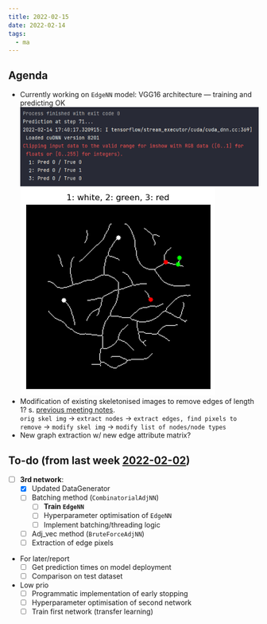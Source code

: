 ```yaml
---
title: 2022-02-15
date: 2022-02-14
tags:
  - ma
---
```


## Agenda
* Currently working on `EdgeNN` model: VGG16 architecture — training and predicting OK
	![](/unlisted/_img/edgenn-test-prediction.png)  
	![](/unlisted/_img/edgenn-test-prediction-plot.png)
* Modification of existing skeletonised images to remove edges of length 1? s. [previous meeting notes](unlisted/minutes/2022-02/2022-02-08.md).  
	``orig skel img`` -> ``extract nodes`` -> ``extract edges, find pixels to remove`` -> ``modify skel img`` -> ``modify list of nodes/node types``
* New graph extraction w/ new edge attribute matrix?


## To-do (from last week [2022-02-02](unlisted/minutes/2022-02/2022-02-02.md))
* [ ] **3rd network**:
	* [x] Updated DataGenerator
	* [ ] Batching method (`CombinatorialAdjNN`)
		* [ ] **Train `EdgeNN`**
		* [ ] Hyperparameter optimisation of `EdgeNN`
		* [ ] Implement batching/threading logic
	* [ ] Adj_vec method (`BruteForceAdjNN`)
	* [ ] Extraction of edge pixels
* For later/report
	* [ ] Get prediction times on model deployment
	* [ ] Comparison on test dataset
* Low prio
	* [ ] Programmatic implementation of early stopping
	* [ ] Hyperparameter optimisation of second network
	* [ ] Train first network (transfer learning)